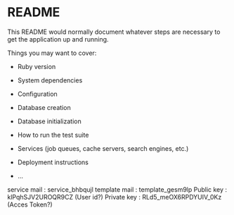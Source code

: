 # README

This README would normally document whatever steps are necessary to get the
application up and running.

Things you may want to cover:

- Ruby version

- System dependencies

- Configuration

- Database creation

- Database initialization

- How to run the test suite

- Services (job queues, cache servers, search engines, etc.)

- Deployment instructions

- ...

service mail : service_bhbqujl
template mail : template_gesm9lp
Public key : klPqhSJV2UROQR9CZ (User id?)
Private key : RLd5_meOX6RPDYUIV_0Kz (Acces Token?)
